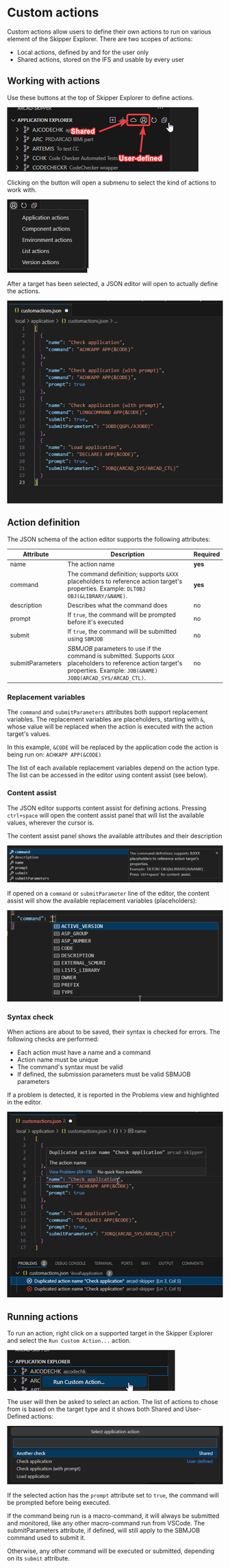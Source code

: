 # Custom actions
Custom actions allow users to define their own actions to run on various element of the Skipper Explorer. There are two scopes of actions:
- Local actions, defined by and for the user only
- Shared actions, stored on the IFS and usable by every user

## Working with actions
Use these buttons at the top of Skipper Explorer to define actions.

![](../assets/actions_01.png)

Clicking on the button will open a submenu to select the kind of actions to work with.

![](../assets/actions_02.png)

After a target has been selected, a JSON editor will open to actually define the actions.

![](../assets/actions_03.png)

## Action definition
The JSON schema of the action editor supports the following attributes:

| Attribute | Description | Required |
| --------- | ----------- | -------- |
| name| The action name | **yes** |
| command | The command definition; supports `&XXX` placeholders to reference action target's properties. Example: `DLTOBJ OBJ(&LIBRARY/&NAME)`. | **yes** |
| description|Describes what the command does | no |
| prompt | If `true`, the command will be prompted before it's executed | no |
| submit | If `true`, the command will be submitted using `SBMJOB` | no |
| submitParameters | *SBMJOB* parameters to use if the command is submitted. Supports `&XXX` placeholders to reference action target's properties. Example: `JOB(&NAME) JOBQ(ARCAD_SYS/ARCAD_CTL)`. | no |

### Replacement variables
The `command` and `submitParameters` attributes both support replacement variables. The replacement variables are placeholders, starting with `&`, whose value will be replaced when the action is executed with the action target's values.

In this example, `&CODE` will be replaced by the application code the action is being run on: `ACHKAPP APP(&CODE)`

The list of each available replacement variables depend on the action type. The list can be accessed in the editor using content assist (see below).

### Content assist
The JSON editor supports content assist for defining actions.
Pressing `ctrl+space` will open the content assist panel that will list the available values, wherever the cursor is.

The content assist panel shows the available attributes and their description

![](../assets/actions_04.png)

If opened on a `command` or `submitParameter` line of the editor, the content assist will show the available replacement variables (placeholders):

![](../assets/actions_05.png)

### Syntax check
When actions are about to be saved, their syntax is checked for errors. The following checks are performed:

- Each action must have a name and a command
- Action name must be unique
- The command's syntax must be valid
- If defined, the submission parameters must be valid SBMJOB parameters

If a problem is detected, it is reported in the Problems view and highlighted in the editor.

![](../assets/actions_06.png)

## Running actions
To run an action, right click on a supported target in the Skipper Explorer and select the `Run Custom Action...` action.

![](../assets/actions_07.png)

The user will then be asked to select an action. The list of actions to chose from is based on the target type and it shows both Shared and User-Defined actions:

![](../assets/actions_08.png)

If the selected action has the `prompt` attribute set to `true`, the command will be prompted before being executed.

If the command being run is a macro-command, it will always be submitted and monitored, like any other macro-command run from VSCode. The submitParameters attribute, if defined, will still apply to the SBMJOB command used to submit it.

Otherwise, any other command will be executed or submitted, depending on its `submit` attribute.